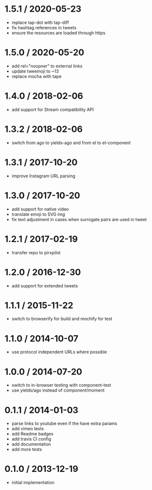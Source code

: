 
1.5.1 / 2020-05-23
==================

 * replace tap-dot with tap-diff
 * fix hashtag references in tweets
 * ensure the resources are loaded through https

1.5.0 / 2020-05-20
==================

 * add rel="noopner" to external links
 * update tweemoji to ~13
 * replace mocha with tape

1.4.0 / 2018-02-06
==================

 * add support for Stream compatibility API

1.3.2 / 2018-02-06
==================

 * switch from ago to yields-ago and from el to el-component

1.3.1 / 2017-10-20
==================

 * improve Instagram URL parsing

1.3.0 / 2017-10-20
==================

 * add support for native video
 * translate emoji to SVG img
 * fix text adjustment in cases when surrogate pairs are used in tweet

1.2.1 / 2017-02-19
==================

 * transfer repo to pirxpilot

1.2.0 / 2016-12-30
==================

 * add support for extended tweets

1.1.1 / 2015-11-22
==================

 * switch to browserify for build and mochify for test

1.1.0 / 2014-10-07
==================

 * use protocol independent URLs where possible

1.0.0 / 2014-07-20
==================

 * switch to in-browser testing with component-test
 * use yields/ago instead of component/moment

0.1.1 / 2014-01-03
==================

 * parse links to youtube even if the have extra params
 * add vimeo tests
 * add Readme badges
 * add travis CI config
 * add documentation
 * add more tests

0.1.0 / 2013-12-19
==================

 * initial implementation
